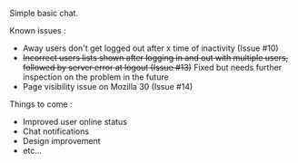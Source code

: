 Simple basic chat.

Known issues :
* Away users don't get logged out after x time of inactivity (Issue #10)
* ~~Incorrect users lists shown after logging in and out with multiple users, followed by server error at logout (Issue #13)~~ Fixed but needs further inspection on the problem in the future
* Page visibility issue on Mozilla 30 (Issue #14)

Things to come :
* Improved user online status
* Chat notifications
* Design improvement
* etc...

